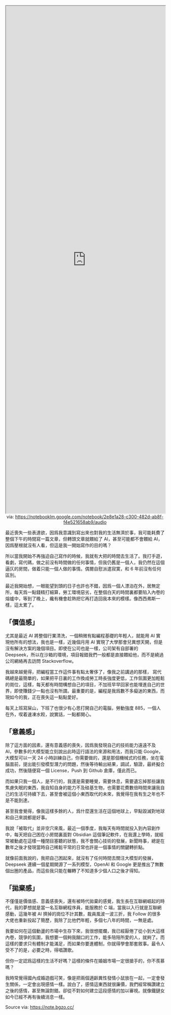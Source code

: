 <iframe src='https://notebooklm.google.com/notebook/2e8e1a28-c300-482d-ab8f-f4e521658ab9/audio' style='height:40vh;width:100%' class='iframe-radius' allow='fullscreen'></iframe>
<center>via: <a href='https://notebooklm.google.com/notebook/2e8e1a28-c300-482d-ab8f-f4e521658ab9/audio' target='_blank' class='external-link'>https://notebooklm.google.com/notebook/2e8e1a28-c300-482d-ab8f-f4e521658ab9/audio</a></center>

最近喪失一些表達欲，因爲我意識到寫出來也對我的生活無濟於事，我可能耗費了整個下午的時間寫一篇文章，但轉頭文章就餵給了 AI，甚至可能都不會餵給 AI，因爲壓根就沒有人看，但這是我一開始寫作的目的嗎？

所以當我開始不再強迫自己寫作的時候，我就有大把的時間去生活了。我打手遊，看劇，寫代碼，做之前沒有時間做的任何事情，但我仍舊是一個人，我仍然在這個逼仄的房間，做着只能一個人做的事情。偶爾自慰派遣寂寞，和 6 年前沒有任何區別。

最近我開始想，一眼能望到頭的日子也許也不錯，因爲一個人漂泊在外，居無定所，每天爲一點錢精打細算，勞工環境惡劣，在整個白天的時間裏都要陷入內卷的熔爐中，等到了晚上，纔有機會趁熱把它再打造回我本來的模樣。像西西弗斯一樣，這太累了。

## 「價值感」

尤其是最近 AI 將整個行業清洗，一個稍微有點編程基礎的年輕人，就能用 AI 實現他所有的想法，我也是一樣，近幾個月用 AI 實現了大學那會兒異想天開，但是沒有解決方案的幾個項目。即使在公司也是一樣，公司架有自部署的 Deepseek，所以在沙箱的環境，項目報錯我們一般都是直接餵給他，而不是繞過公司網絡再去訪問 Stackoverflow。

我越來越覺得，把編程當工作這件事有點太奢侈了，像我之前講過的那樣， 寫代碼總是最簡單的，如果把平日裏的工作換成勞工時長強度更低，工作氛圍更加輕鬆的崗位，這樣，每天都有時間構想自己的項目，不加班早早回家也能埋進自己的世界，即使賺錢少一點也沒有所謂。最重要的是，編程是我爲數不多癡迷的東西，而現如今的我，正在喪失這一點點愛好。

每天上班寫屎山，下班了也很少有心思打開自己的電腦，勞動強度 885，一個人在外，喫着速凍水餃，說實話，一點都開心。

## 「意義感」

除了這方面的因素，還有意義感的喪失，因爲我發現自己的技術能力遠遠不及 AI，參數多的大模型能立刻說出此時這行語法的來源和用法，而我只能 Google，大模型可以一天 24 小時訓練自己，你需要做的，還是那個機械式的任務，坐在電腦面前，提出能引發模型潛力的問題，然後等待輸出結果，調試，驗證，最終擬合成功，然後隨便寫一個 License，Push 到 Github 倉庫，僅此而已。

而如果只我一個人，是不行的，我還是需要睡覺，需要休息，需要遺忘掉那些讓我焦慮失眠的東西，我自知自身的能力不及硅基生物，也需要花費數倍時間來讓我自己的生活可持續下去，甚至會被這個小東西取代的未來，我覺得在我有生之年也不是不能到達。

甚至我會覺得，像我這樣多餘的人，爲什麼還生活在這個地球上，早點毀滅對地球和自己來說都是好事。

我說「被取代」並非空穴來風，最近一個季度，我每天有時間就投入到內容創作中，每天把自己困在小房間裏面對 Obsidian 這個筆記軟件，在我還上學時，就經常被動處在這樣一種閉目塞聽的狀態，我不會關心技術的發展，新聞時事，總是在數年之後才發現當時自己稀鬆平常的日常也許是一個事情的關鍵轉折點。

就像前面我說的，我把自己困起來，就沒有了任何時間去關注大模型的發展，Deepseek 連續一個星期開源了一系列模型，OpenAI 和 Google 更是推出了無數個出圈的產品，而這些我只能在輾轉了不知道多少個人口之後才得知。

## 「拋棄感」

不僅僅是價值感、意義感喪失，還有被時代拋棄的感覺，我生長在互聯網崛起的時代，我的夢想就是當一名互聯網程序員，能服務於 C 端，當我以入行就是互聯網感動，這幾年被 AI 擠掉的崗位不計其數，裁員風波一波三折，我 Follow 的很多大佬也重新投起了簡歷，我除了比他們年輕，多個七八年的時間，一無是處。

我要如何在這個動盪的市場中生存下來，我很想擺爛，我已經厭倦了從小到大這樣內卷，競爭的氛圍，我想要一個夠我餬口的工作，能多陪陪所愛的人，就夠了。而這樣的要求只有體制才能滿足，而如果你要進體制，你就得學會那套敘事。最令人受不了的是，必要之時，得唱讚歌。

但你一定認爲這樣的生活不好嗎？這樣的條件在婚姻市場一定很搶手的，你不羨慕嗎？

我時常覺得國內成婚遊戲可笑，像是把兩個適齡異性發情小鼠放在一起，一定會發生關係，一定會出現感情一樣。說白了，感情這東西就很廉價，我們經常稱讚建立之後的感情，甚至無論對錯。卻從不對如何建立這段感情的加以審視。就像鐵鏈女如今已經不再有後續消息一樣。

Source via: https://note.bgzo.cc/